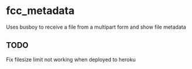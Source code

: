 # fcc_metadata

Uses busboy to receive a file from a multipart form and show file metadata

## TODO
Fix filesize limit not working when deployed to heroku
